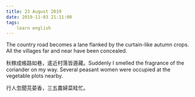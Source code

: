 ```yaml
---
title: 23 August 2019
date: 2019-11-03 21:11:00
tags:
    learn english
---
```

The country road becomes a lane flanked by the
curtain-like autumn crops. All the villages far and near have been concealed.   

秋稼成帳路如巷，逺近村落皆遁藏。Suddenly I smelled the fragrance of the
coriander on my way. Several peasant women were occupied at the vegetable plots
nearby.

行人忽聞芫荽香，三五農婦菜畦忙。